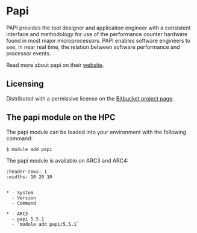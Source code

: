 # Papi

PAPI provides the tool designer and application engineer with a consistent interface and methodology for use of the performance counter hardware found in most major microprocessors. PAPI enables software engineers to see, in near real time, the relation between software performance and processor events.



Read more about papi on their [website](http://icl.cs.utk.edu/papi/).





## Licensing 

Distributed with a permissive license on the [Bitbucket project page](https://bitbucket.org/icl/papi/wiki/Home).



## The papi module on the HPC

The papi module can be loaded into your environment with the following command:

```bash
$ module add papi
```

The papi module is available on ARC3 and ARC4:

```{list-table}
:header-rows: 1
:widths: 10 20 10


* - System
  - Version
  - Command

* - ARC3
  - papi 5.5.1
  - `module add papi/5.5.1`

```